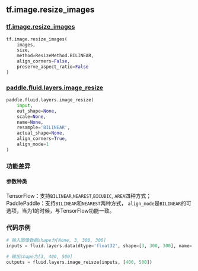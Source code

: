 
## tf.image.resize_images

### [tf.image.resize_images](https://www.tensorflow.org/api_docs/python/tf/image/resize_images)
``` python
tf.image.resize_images(
    images,
    size,
    method=ResizeMethod.BILINEAR,
    align_corners=False,
    preserve_aspect_ratio=False
)
```

### [paddle.fluid.layers.image_resize](http://paddlepaddle.org/documentation/docs/zh/1.4/api_cn/layers_cn.html#paddle.fluid.layers.image_resize)
``` python
paddle.fluid.layers.image_resize(
    input, 
    out_shape=None, 
    scale=None, 
    name=None, 
    resample='BILINEAR', 
    actual_shape=None, 
    align_corners=True, 
    align_mode=1
)
```

### 功能差异
#### 参数种类
TensorFlow：支持`BILINEAR`,`NEAREST`,`BICUBIC`, `AREA`四种方式；  
PaddlePaddle：支持`BILINEAR`和`NEAREST`两种方式， `align_mode`是`BILINEAR`的可选项，当为1的时候，与TensorFlow功能一致。

### 代码示例
```python
# 输入图像数据shape为[None, 3, 300, 300]
inputs = fluid.layers.data(dtype='float32', shape=[3, 300, 300], name='inputs')

# 输出shape为[3, 400, 500]
outputs = fluid.layers.image_reisze(inputs, [400, 500])
```

